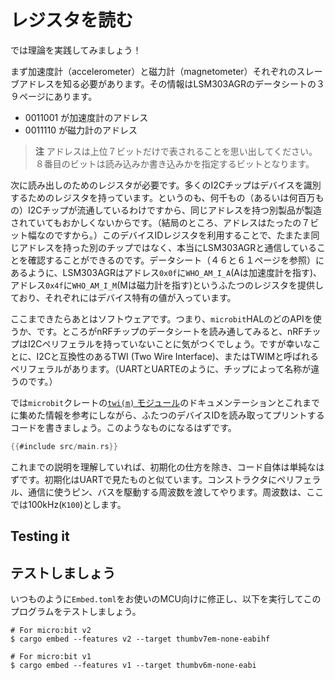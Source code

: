 <!-- # Read a single register -->

# レジスタを読む

<!-- Let's put all that theory into practice! -->

では理論を実践してみましょう！

<!-- First things first we need to know the slave addresses of both the accelerometer
and the magnetometer inside the chip, these can be found in the LSM303AGR's
datasheet on page 39 and are: -->

まず加速度計（accelerometer）と磁力計（magnetometer）それぞれのスレーブアドレスを知る必要があります。その情報はLSM303AGRのデータシートの３９ページにあります。

<!--
- 0011001 for the accelerometer
- 0011110 for the magnetometer
-->

- 0011001 が加速度計のアドレス
- 0011110 が磁力計のアドレス

<!-- > **NOTE** Remember that these are only the 7 leading bits of the address,
> the 8th bit is going to be the bit that determines whether we are
> performing a read or write. -->

> **注** アドレスは上位７ビットだけで表されることを思い出してください。８番目のビットは読み込みか書き込みかを指定するビットとなります。

<!-- Next up we'll need a register to read from. Lots of I2C chips out there will
provide some sort of device identification register for their masters to read.
This is done since considering the thousands (or even millions) of I2C chips
out there it is highly likely that at some point two chips with the same address
will end up being built (after all the address is "only" 7 bit wide). With
this device ID register a driver could then make sure that it is indeed talking
to a LSM303AGR and not some other chip that just happens to have the same address.
As you can read in the LSM303AGR's datasheet (specifically on page 46 and 61)
it does provide two registers called `WHO_AM_I_A` at address `0x0f` and `WHO_AM_I_M`
at address `0x4f` which contain some bit patterns that are unique to the device
(The A is as in accelerometer and the M is as in magnetometer). -->

次に読み出しのためのレジスタが必要です。多くのI2Cチップはデバイスを識別するためのレジスタを持っています。というのも、何千もの（あるいは何百万もの）I2Cチップが流通しているわけですから、同じアドレスを持つ別製品が製造されていてもおかしくないからです。（結局のところ、アドレスはたったの７ビット幅なのですから。）このデバイスIDレジスタを利用することで、たまたま同じアドレスを持った別のチップではなく、本当にLSM303AGRと通信していることを確認することができるのです。データシート（４６と６１ページを参照）にあるように、LSM303AGRはアドレス`0x0f`に`WHO_AM_I_A`(Aは加速度計を指す)、アドレス`0x4f`に`WHO_AM_I_M`(Mは磁力計を指す)というふたつのレジスタを提供しており、それぞれにはデバイス特有の値が入っています。

<!-- The only thing missing now is the software part, i.e. which API of the `microbit`/the HAL
crates we should use for this. However, if you read through the datasheet of the nRF chip
you are using you will soon find out that they don't actually have an I2C peripheral.
Luckily for us though, they have I2C-compatible ones called TWI (Two Wire Interface)
and TWIM (depending on which chip you use, just like UART and UARTE). -->

ここまできたらあとはソフトウェアです。つまり、`microbit`HALのどのAPIを使うか、です。ところがnRFチップのデータシートを読み通してみると、nRFチップはI2Cペリフェラルを持っていないことに気がつくでしょう。ですが幸いなことに、I2Cと互換性のあるTWI (Two Wire Interface)、またはTWIMと呼ばれるペリフェラルがあります。（UARTとUARTEのように、チップによって名称が違うのです。）

<!-- Now if we put the documentation of the [`twi(m)` module] from the `microbit` crate
together with all the other information we have gathered so far we'll end up with this
piece of code to read out and print the two device IDs: -->

では`microbit`クレートの[`twi(m)` モジュール]のドキュメンテーションとこれまでに集めた情報を参考にしながら、ふたつのデバイスIDを読み取ってプリントするコードを書きましょう。このようなものになるはずです。

<!-- [`twi(m)` module]: https://docs.rs/microbit-v2/0.11.0/microbit/hal/twim/index.html -->

[`twi(m)` モジュール]: https://docs.rs/microbit-v2/0.11.0/microbit/hal/twim/index.html


``` rust
{{#include src/main.rs}}
```

<!-- Apart from the initialization, this piece of code should be straight forward if you
understood the I2C protocol as described before. The initialization here works similarly
to the one from the UART chapter.
We pass the peripheral as well as the pins that are used to communicate with the chip to the constructor; and then the frequency we wish the bus to operate on, in this case 100 kHz (`K100`). -->

これまでの説明を理解していれば、初期化の仕方を除き、コード自体は単純なはずです。初期化はUARTで見たものと似ています。コンストラクタにペリフェラル、通信に使うピン、バスを駆動する周波数を渡してやります。周波数は、ここでは100kHz(`K100`)とします。

## Testing it

## テストしましょう

<!-- As always you have to modify `Embed.toml` to fit your MCU and can then use: -->

いつものように`Embed.toml`をお使いのMCU向けに修正し、以下を実行してこのプログラムをテストしましょう。

```console
# For micro:bit v2
$ cargo embed --features v2 --target thumbv7em-none-eabihf

# For micro:bit v1
$ cargo embed --features v1 --target thumbv6m-none-eabi
```
<!-- in order to test our little example program. -->
